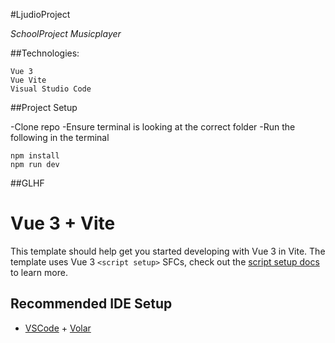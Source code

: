 #LjudioProject

_SchoolProject_
_Musicplayer_

##Technologies:

```
Vue 3
Vue Vite
Visual Studio Code
```

##Project Setup

-Clone repo
-Ensure terminal is looking at the correct folder
-Run the following in the terminal

```
npm install
npm run dev
```

##GLHF


# Vue 3 + Vite

This template should help get you started developing with Vue 3 in Vite. The template uses Vue 3 `<script setup>` SFCs, check out the [script setup docs](https://v3.vuejs.org/api/sfc-script-setup.html#sfc-script-setup) to learn more.

## Recommended IDE Setup

- [VSCode](https://code.visualstudio.com/) + [Volar](https://marketplace.visualstudio.com/items?itemName=johnsoncodehk.volar)
